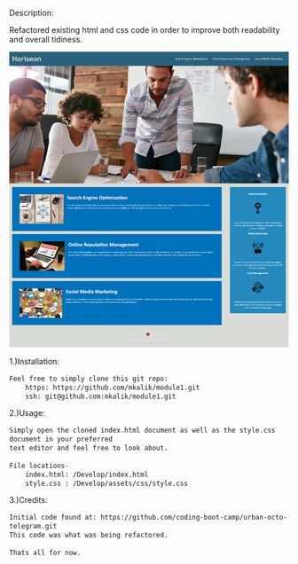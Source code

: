 <MODULE1-CHALLENGE>

Description:

Refactored existing html and css code in order to improve both readability and overall tidiness.

![Finished website image](Develop/assets/images/website-image.png "Website Screenshot")


1.)Installation:

    Feel free to simply clone this git repo: 
        https: https://github.com/mkalik/module1.git
        ssh: git@github.com:mkalik/module1.git

2.)Usage:
    
    
    Simply open the cloned index.html document as well as the style.css document in your preferred
    text editor and feel free to look about.
    
    File locations-
        index.html: /Develop/index.html
        style.css : /Develop/assets/css/style.css

3.)Credits:

    Initial code found at: https://github.com/coding-boot-camp/urban-octo-telegram.git  
    This code was what was being refactored.

    Thats all for now.
